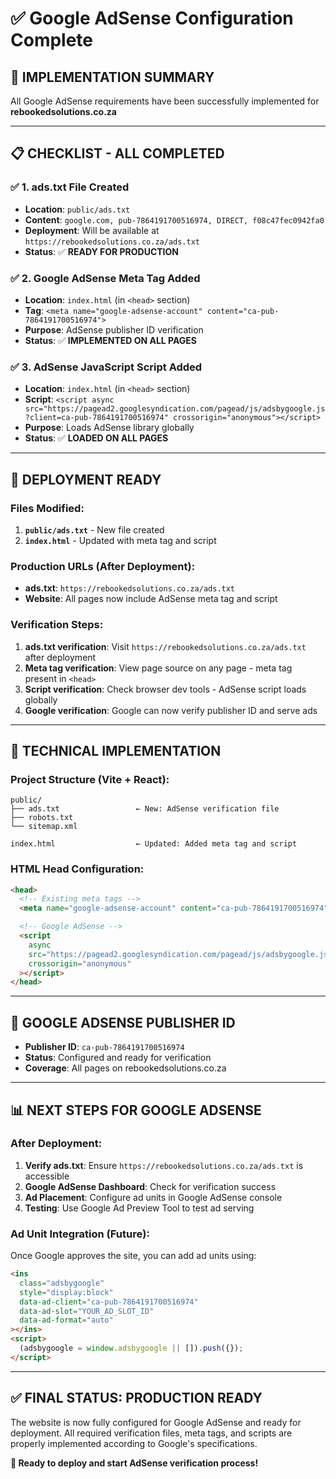 # ✅ Google AdSense Configuration Complete

## 🎯 **IMPLEMENTATION SUMMARY**

All Google AdSense requirements have been successfully implemented for **rebookedsolutions.co.za**

---

## 📋 **CHECKLIST - ALL COMPLETED**

### ✅ 1. ads.txt File Created

- **Location**: `public/ads.txt`
- **Content**: `google.com, pub-7864191700516974, DIRECT, f08c47fec0942fa0`
- **Deployment**: Will be available at `https://rebookedsolutions.co.za/ads.txt`
- **Status**: ✅ **READY FOR PRODUCTION**

### ✅ 2. Google AdSense Meta Tag Added

- **Location**: `index.html` (in `<head>` section)
- **Tag**: `<meta name="google-adsense-account" content="ca-pub-7864191700516974">`
- **Purpose**: AdSense publisher ID verification
- **Status**: ✅ **IMPLEMENTED ON ALL PAGES**

### ✅ 3. AdSense JavaScript Script Added

- **Location**: `index.html` (in `<head>` section)
- **Script**: `<script async src="https://pagead2.googlesyndication.com/pagead/js/adsbygoogle.js?client=ca-pub-7864191700516974" crossorigin="anonymous"></script>`
- **Purpose**: Loads AdSense library globally
- **Status**: ✅ **LOADED ON ALL PAGES**

---

## 🚀 **DEPLOYMENT READY**

### **Files Modified:**

1. **`public/ads.txt`** - New file created
2. **`index.html`** - Updated with meta tag and script

### **Production URLs (After Deployment):**

- **ads.txt**: `https://rebookedsolutions.co.za/ads.txt`
- **Website**: All pages now include AdSense meta tag and script

### **Verification Steps:**

1. **ads.txt verification**: Visit `https://rebookedsolutions.co.za/ads.txt` after deployment
2. **Meta tag verification**: View page source on any page - meta tag present in `<head>`
3. **Script verification**: Check browser dev tools - AdSense script loads globally
4. **Google verification**: Google can now verify publisher ID and serve ads

---

## 🔧 **TECHNICAL IMPLEMENTATION**

### **Project Structure (Vite + React):**

```
public/
├── ads.txt                 ← New: AdSense verification file
├── robots.txt
└── sitemap.xml

index.html                  ← Updated: Added meta tag and script
```

### **HTML Head Configuration:**

```html
<head>
  <!-- Existing meta tags -->
  <meta name="google-adsense-account" content="ca-pub-7864191700516974" />

  <!-- Google AdSense -->
  <script
    async
    src="https://pagead2.googlesyndication.com/pagead/js/adsbygoogle.js?client=ca-pub-7864191700516974"
    crossorigin="anonymous"
  ></script>
</head>
```

---

## 🎯 **GOOGLE ADSENSE PUBLISHER ID**

- **Publisher ID**: `ca-pub-7864191700516974`
- **Status**: Configured and ready for verification
- **Coverage**: All pages on rebookedsolutions.co.za

---

## 📊 **NEXT STEPS FOR GOOGLE ADSENSE**

### **After Deployment:**

1. **Verify ads.txt**: Ensure `https://rebookedsolutions.co.za/ads.txt` is accessible
2. **Google AdSense Dashboard**: Check for verification success
3. **Ad Placement**: Configure ad units in Google AdSense console
4. **Testing**: Use Google Ad Preview Tool to test ad serving

### **Ad Unit Integration (Future):**

Once Google approves the site, you can add ad units using:

```html
<ins
  class="adsbygoogle"
  style="display:block"
  data-ad-client="ca-pub-7864191700516974"
  data-ad-slot="YOUR_AD_SLOT_ID"
  data-ad-format="auto"
></ins>
<script>
  (adsbygoogle = window.adsbygoogle || []).push({});
</script>
```

---

## ✅ **FINAL STATUS: PRODUCTION READY**

The website is now fully configured for Google AdSense and ready for deployment. All required verification files, meta tags, and scripts are properly implemented according to Google's specifications.

**🚀 Ready to deploy and start AdSense verification process!**
